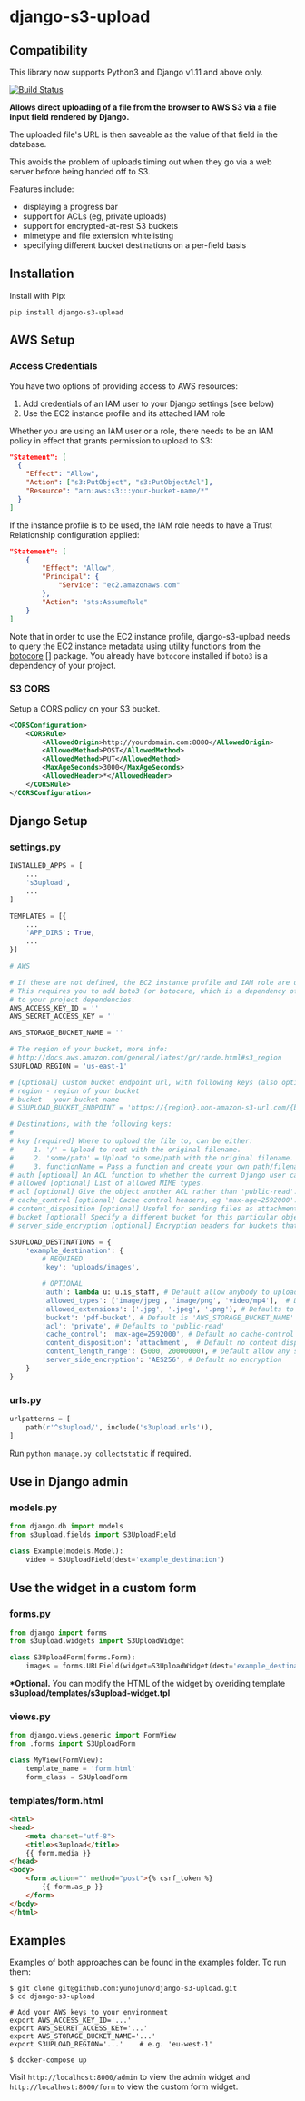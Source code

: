 django-s3-upload
================

Compatibility
-------------

This library now supports Python3 and Django v1.11 and above only.


[![Build Status](https://travis-ci.org/yunojuno/django-s3upload.svg?branch=master)](https://travis-ci.org/yunojuno/django-s3upload)

**Allows direct uploading of a file from the browser to AWS S3 via a file input field rendered by Django.**

The uploaded file's URL is then saveable as the value of that field in the database.

This avoids the problem of uploads timing out when they go via a web server before being handed off to S3.

Features include:

* displaying a progress bar
* support for ACLs (eg, private uploads)
* support for encrypted-at-rest S3 buckets
* mimetype and file extension whitelisting
* specifying different bucket destinations on a per-field basis

## Installation

Install with Pip:

```pip install django-s3-upload```

## AWS Setup

### Access Credentials

You have two options of providing access to AWS resources:

1. Add credentials of an IAM user to your Django settings (see below)
2. Use the EC2 instance profile and its attached IAM role

Whether you are using an IAM user or a role, there needs to be an IAM policy
in effect that grants permission to upload to S3:

```json
"Statement": [
  {
    "Effect": "Allow",
    "Action": ["s3:PutObject", "s3:PutObjectAcl"],
    "Resource": "arn:aws:s3:::your-bucket-name/*"
  }
]
```

If the instance profile is to be used, the IAM role needs to have a
Trust Relationship configuration applied:

```json
"Statement": [
	{
		"Effect": "Allow",
		"Principal": {
			"Service": "ec2.amazonaws.com"
		},
		"Action": "sts:AssumeRole"
	}
]
```

Note that in order to use the EC2 instance profile, django-s3-upload needs
to query the EC2 instance metadata using utility functions from the
[botocore] [] package. You already have `botocore` installed if `boto3`
is a dependency of your project.

### S3 CORS

Setup a CORS policy on your S3 bucket.

```xml
<CORSConfiguration>
    <CORSRule>
        <AllowedOrigin>http://yourdomain.com:8080</AllowedOrigin>
        <AllowedMethod>POST</AllowedMethod>
        <AllowedMethod>PUT</AllowedMethod>
        <MaxAgeSeconds>3000</MaxAgeSeconds>
        <AllowedHeader>*</AllowedHeader>
    </CORSRule>
</CORSConfiguration>
```

## Django Setup

### settings.py

```python
INSTALLED_APPS = [
    ...
    's3upload',
    ...
]

TEMPLATES = [{
    ...
    'APP_DIRS': True,
    ...
}]

# AWS

# If these are not defined, the EC2 instance profile and IAM role are used.
# This requires you to add boto3 (or botocore, which is a dependency of boto3)
# to your project dependencies.
AWS_ACCESS_KEY_ID = ''
AWS_SECRET_ACCESS_KEY = ''

AWS_STORAGE_BUCKET_NAME = ''

# The region of your bucket, more info:
# http://docs.aws.amazon.com/general/latest/gr/rande.html#s3_region
S3UPLOAD_REGION = 'us-east-1'

# [Optional] Custom bucket endpoint url, with following keys (also optional):
# region - region of your bucket
# bucket - your bucket name
# S3UPLOAD_BUCKET_ENDPOINT = 'https://{region}.non-amazon-s3-url.com/{bucket}'

# Destinations, with the following keys:
#
# key [required] Where to upload the file to, can be either:
#     1. '/' = Upload to root with the original filename.
#     2. 'some/path' = Upload to some/path with the original filename.
#     3. functionName = Pass a function and create your own path/filename.
# auth [optional] An ACL function to whether the current Django user can perform this action.
# allowed [optional] List of allowed MIME types.
# acl [optional] Give the object another ACL rather than 'public-read'.
# cache_control [optional] Cache control headers, eg 'max-age=2592000'.
# content_disposition [optional] Useful for sending files as attachments.
# bucket [optional] Specify a different bucket for this particular object.
# server_side_encryption [optional] Encryption headers for buckets that require it.

S3UPLOAD_DESTINATIONS = {
    'example_destination': {
        # REQUIRED
        'key': 'uploads/images',

        # OPTIONAL
        'auth': lambda u: u.is_staff, # Default allow anybody to upload
        'allowed_types': ['image/jpeg', 'image/png', 'video/mp4'],  # Default allow all mime types
        'allowed_extensions': ('.jpg', '.jpeg', '.png'), # Defaults to all extensions
        'bucket': 'pdf-bucket', # Default is 'AWS_STORAGE_BUCKET_NAME'
        'acl': 'private', # Defaults to 'public-read'
        'cache_control': 'max-age=2592000', # Default no cache-control
        'content_disposition': 'attachment',  # Default no content disposition
        'content_length_range': (5000, 20000000), # Default allow any size
        'server_side_encryption': 'AES256', # Default no encryption
    }
}
```

### urls.py

```python
urlpatterns = [
    path(r'^s3upload/', include('s3upload.urls')),
]
```

Run ```python manage.py collectstatic``` if required.

## Use in Django admin

### models.py

```python
from django.db import models
from s3upload.fields import S3UploadField

class Example(models.Model):
    video = S3UploadField(dest='example_destination')
```

## Use the widget in a custom form

### forms.py

```python
from django import forms
from s3upload.widgets import S3UploadWidget

class S3UploadForm(forms.Form):
    images = forms.URLField(widget=S3UploadWidget(dest='example_destination'))
```

__*Optional.__ You can modify the HTML of the widget by overiding template __s3upload/templates/s3upload-widget.tpl__

### views.py

```python
from django.views.generic import FormView
from .forms import S3UploadForm

class MyView(FormView):
    template_name = 'form.html'
    form_class = S3UploadForm
```

### templates/form.html

```html
<html>
<head>
    <meta charset="utf-8">
    <title>s3upload</title>
    {{ form.media }}
</head>
<body>
    <form action="" method="post">{% csrf_token %}
        {{ form.as_p }}
    </form>
</body>
</html>
```


## Examples

Examples of both approaches can be found in the examples folder. To run them:
```shell
$ git clone git@github.com:yunojuno/django-s3-upload.git
$ cd django-s3-upload

# Add your AWS keys to your environment
export AWS_ACCESS_KEY_ID='...'
export AWS_SECRET_ACCESS_KEY='...'
export AWS_STORAGE_BUCKET_NAME='...'
export S3UPLOAD_REGION='...'    # e.g. 'eu-west-1'

$ docker-compose up
```

Visit ```http://localhost:8000/admin``` to view the admin widget and ```http://localhost:8000/form``` to view the custom form widget.

[botocore]: https://github.com/boto/botocore
